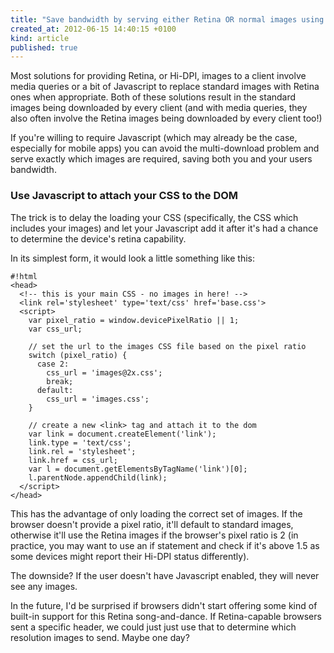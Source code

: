 ```yaml
---
title: "Save bandwidth by serving either Retina OR normal images using Javascript"
created_at: 2012-06-15 14:40:15 +0100
kind: article
published: true
---
```


Most solutions for providing Retina, or Hi-DPI, images to a client involve media queries or a bit of Javascript to replace standard images with Retina ones when appropriate. Both of these solutions result in the standard images being downloaded by every client (and with media queries, they also often involve the Retina images being downloaded by every client too!)

If you're willing to require Javascript (which may already be the case, especially for mobile apps) you can avoid the multi-download problem and serve exactly which images are required, saving both you and your users bandwidth.

<!-- more -->

### Use Javascript to attach your CSS to the DOM

The trick is to delay the loading your CSS (specifically, the CSS which includes your images) and let your Javascript add it after it's had a chance to determine the device's retina capability.

In its simplest form, it would look a little something like this:

    #!html
    <head>
      <!-- this is your main CSS - no images in here! -->
      <link rel='stylesheet' type='text/css' href='base.css'>
      <script>
        var pixel_ratio = window.devicePixelRatio || 1;
        var css_url;

        // set the url to the images CSS file based on the pixel ratio
        switch (pixel_ratio) {
          case 2:
            css_url = 'images@2x.css';
            break;
          default:
            css_url = 'images.css';
        }

        // create a new <link> tag and attach it to the dom
        var link = document.createElement('link');
        link.type = 'text/css';
        link.rel = 'stylesheet';
        link.href = css_url;
        var l = document.getElementsByTagName('link')[0];
        l.parentNode.appendChild(link);
      </script>
    </head>

This has the advantage of only loading the correct set of images. If the browser doesn't provide a pixel ratio, it'll default to standard images, otherwise it'll use the Retina images if the browser's pixel ratio is 2 (in practice, you may want to use an if statement and check if it's above 1.5 as some devices might report their Hi-DPI status differently).

The downside? If the user doesn't have Javascript enabled, they will never see any images.

In the future, I'd be surprised if browsers didn't start offering some kind of built-in support for this Retina song-and-dance. If Retina-capable browsers sent a specific header, we could just just use that to determine which resolution images to send. Maybe one day?
